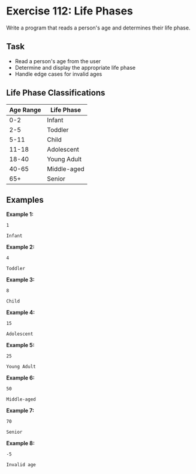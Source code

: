 # Exercise 112: Life Phases

Write a program that reads a person's age and determines their life phase.

## Task
- Read a person's age from the user
- Determine and display the appropriate life phase
- Handle edge cases for invalid ages

## Life Phase Classifications
| Age Range | Life Phase  |
|-----------|-------------|
| 0-2       | Infant      |
| 2-5       | Toddler     |
| 5-11      | Child       |
| 11-18     | Adolescent  |
| 18-40     | Young Adult |
| 40-65     | Middle-aged |
| 65+       | Senior      |

## Examples
**Example 1:**
```
1
```
```
Infant
```

**Example 2:**
```
4
```
```
Toddler
```

**Example 3:**
```
8
```
```
Child
```

**Example 4:**
```
15
```
```
Adolescent
```

**Example 5:**
```
25
```
```
Young Adult
```

**Example 6:**
```
50
```
```
Middle-aged
```

**Example 7:**
```
70
```
```
Senior
```

**Example 8:**
```
-5
```
```
Invalid age
```

